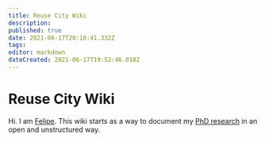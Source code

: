 ```yaml
---
title: Reuse City Wiki
description: 
published: true
date: 2021-06-17T20:10:41.332Z
tags: 
editor: markdown
dateCreated: 2021-06-17T19:52:46.018Z
---
```


# Reuse City Wiki

Hi. I am [Felipe](https://is.efeefe.me). This wiki starts as a way to document my [PhD research](https://is.efeefe.me/opendott) in an open and unstructured way.